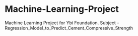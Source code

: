 # Machine-Learning-Project
Machine Learning Project for Ybi Foundation.
Subject - Regression_Model_to_Predict_Cement_Compressive_Strength
